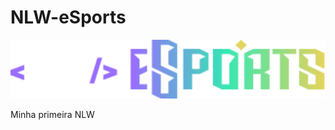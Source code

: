 # NLW-eSports

<p align="center"><img width="600" src="./.gitbub/nlw-esports-logo.svg"></p>

Minha primeira NLW
